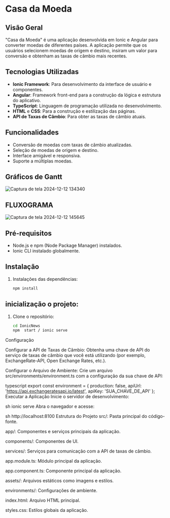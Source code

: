 # Casa da Moeda

## Visão Geral

"Casa da Moeda" é uma aplicação desenvolvida em Ionic e Angular para converter moedas de diferentes países. A aplicação permite que os usuários selecionem moedas de origem e destino, insiram um valor para conversão e obtenham as taxas de câmbio mais recentes.

## Tecnologias Utilizadas

- **Ionic Framework**: Para desenvolvimento da interface de usuário e componentes.
- **Angular**: Framework front-end para a construção da lógica e estrutura do aplicativo.
- **TypeScript**: Linguagem de programação utilizada no desenvolvimento.
- **HTML** e **CSS**: Para a construção e estilização das páginas.
- **API de Taxas de Câmbio**: Para obter as taxas de câmbio atuais.

## Funcionalidades

- Conversão de moedas com taxas de câmbio atualizadas.
- Seleção de moedas de origem e destino.
- Interface amigável e responsiva.
- Suporte a múltiplas moedas.

## Gráficos de Gantt

![Captura de tela 2024-12-12 134340](https://github.com/user-attachments/assets/157669ff-dc55-40a2-abbb-3fa42be822b7)

## FLUXOGRAMA

![Captura de tela 2024-12-12 145645](https://github.com/user-attachments/assets/364b8b26-df73-4791-8cc7-a1233b67bc6c)


## Pré-requisitos

- Node.js e npm (Node Package Manager) instalados.
- Ionic CLI instalado globalmente.

## Instalação

1. Instalações das dependências:
   ```sh
   npm install
## inicialização o projeto:

1. Clone o repositório:
   ```sh
   cd IonicNews
   npm  start / ionic serve
Configuração

Configurar a API de Taxas de Câmbio: Obtenha uma chave de API do serviço de taxas de câmbio que você está utilizando (por exemplo, ExchangeRate-API, Open Exchange Rates, etc.).

Configurar o Arquivo de Ambiente: Crie um arquivo src/environments/environment.ts com a configuração da sua chave de API:

typescript
export const environment = {
  production: false,
  apiUrl: 'https://api.exchangeratesapi.io/latest',
  apiKey: 'SUA_CHAVE_DE_API'
};
Executar a Aplicação
Inicie o servidor de desenvolvimento:

sh
ionic serve
Abra o navegador e acesse:

sh
http://localhost:8100
Estrutura do Projeto
src/: Pasta principal do código-fonte.

app/: Componentes e serviços principais da aplicação.

components/: Componentes de UI.

services/: Serviços para comunicação com a API de taxas de câmbio.

app.module.ts: Módulo principal da aplicação.

app.component.ts: Componente principal da aplicação.

assets/: Arquivos estáticos como imagens e estilos.

environments/: Configurações de ambiente.

index.html: Arquivo HTML principal.

styles.css: Estilos globais da aplicação.
